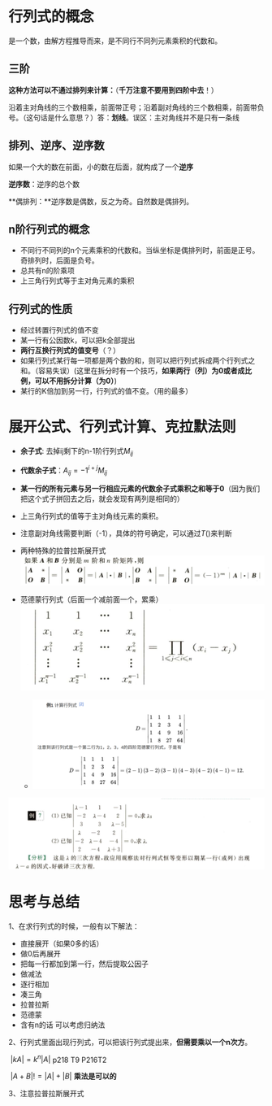 # 行列式的概念

是一个数，由解方程推导而来，是不同行不同列元素乘积的代数和。

## 三阶

**这种方法可以不通过排列来计算：**（**千万注意不要用到四阶中去**！）

沿着主对角线的三个数相乘，前面带正号；沿着副对角线的三个数相乘，前面带负号。（这句话是什么意思？）答：**划线**。误区：主对角线并不是只有一条线

## 排列、逆序、逆序数

如果一个大的数在前面，小的数在后面，就构成了一个**逆序**

**逆序数**：逆序的总个数

**偶排列：**逆序数是偶数，反之为奇。自然数是偶排列。

## n阶行列式的概念

+ 不同行不同列的n个元素乘积的代数和。当纵坐标是偶排列时，前面是正号。奇排列时，后面是负号。
+ 总共有n的阶乘项
+ 上三角行列式等于主对角元素的乘积

## 行列式的性质

+ 经过转置行列式的值不变
+ 某一行有公因数k，可以把k全部提出
+ **两行互换行列式的值变号**（？）
+ 如果行列式某行每一项都是两个数的和，则可以把行列式拆成两个行列式之和。（容易失误）(这里在拆分时有一个技巧，**如果两行（列）为0或者成比例，可以不用拆分计算（为0）**)
+ 某行的K倍加到另一行，行列式的值不变。（用的最多）

# 展开公式、行列式计算、克拉默法则

+ **余子式**: 去掉ij剩下的n-1阶行列式$M_{ij}$
+ **代数余子式**：$A_{ij}=-1^{i+j}M_{ij}$
+ **某一行的所有元素与另一行相应元素的代数余子式乘积之和等于0**（因为我们把这个式子拼回去之后，就会发现有两列是相同的）
+ 上三角行列式的值等于主对角线元素的乘积。
+ 注意副对角线需要判断（-1），具体的符号确定，可以通过$T()$来判断
+ 两种特殊的拉普拉斯展开式![image-20220618143547136](https://raw.githubusercontent.com/Alemdx/pic-bed/master/linear/image-20220618143547136.png)



+ 范德蒙行列式（后面一个减前面一个，累乘）![image-20220618143821642](https://raw.githubusercontent.com/Alemdx/pic-bed/master/linear/image-20220618143821642.png)
  + ![image-20220626201052859](https://raw.githubusercontent.com/Alemdx/pic-bed/master/linear/image-20220626201052859.png)


![image-20220618151518218](https://raw.githubusercontent.com/Alemdx/pic-bed/master/linear/image-20220618151518218.png)



# 思考与总结

1、在求行列式的时候，一般有以下解法：

+ 直接展开（如果0多的话）
+ 做0后再展开
+ 把每一行都加到第一行，然后提取公因子
+ 做减法
+ 逐行相加
+ 凑三角
+ 拉普拉斯
+ 范德蒙
+ 含有n的话 可以考虑归纳法

2、行列式里面出现行列式，可以把该行列式提出来，**但需要乘以一个n次方**。

​	 $|kA|=k^n|A|$   p218 T9 P216T2

​	$|A+B|!=|A|+|B|$ **乘法是可以的**

3、注意拉普拉斯展开式

